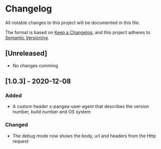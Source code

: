 # Changelog

All notable changes to this project will be documented in this file.

The format is based on [Keep a Changelog](https://keepachangelog.com/en/1.0.0/),
and this project adheres to [Semantic Versioning](https://semver.org/spec/v2.0.0.html).

## [Unreleased]
- No changes comming

## [1.0.3] - 2020-12-08
### Added
- A custom header x-pangea-user-agent that describes the version number, build number and OS system
### Changed
- The debug mode now shows the body, url and headers from the Http request

